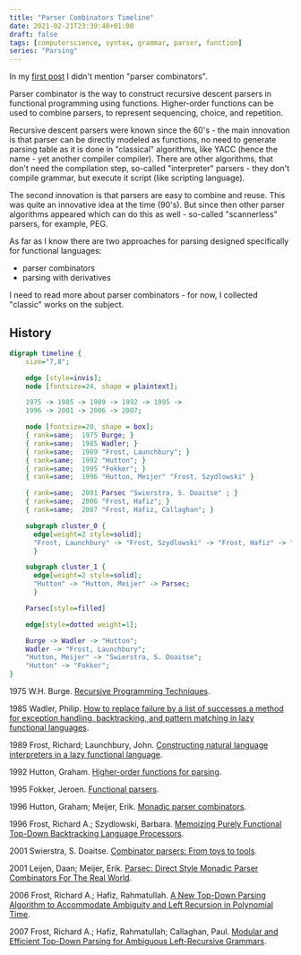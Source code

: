 ```yaml
---
title: "Parser Combinators Timeline"
date: 2021-02-21T23:39:48+01:00
draft: false
tags: [computerscience, syntax, grammar, parser, function]
series: "Parsing"
---
```


In my [first post](/content/posts/an-overview-of-parsing-algorithms/index.md) I didn't mention "parser combinators".

Parser combinator is the way to construct recursive descent parsers in functional programming using functions. Higher-order functions can be used to combine parsers, to represent sequencing, choice, and repetition.



Recursive descent parsers were known since the 60's - the main innovation is that parser can be directly modeled as functions, no need to generate parsing table as it is done in "classical" algorithms, like YACC (hence the name - yet another compiler compiler). There are other algorithms, that don't need the compilation step, so-called "interpreter" parsers - they don't compile grammar, but execute it script (like scripting language).

The second innovation is that parsers are easy to combine and reuse. This was quite an innovative idea at the time (90's). But since then other parser algorithms appeared which can do this as well - so-called "scannerless" parsers, for example, PEG.

As far as I know there are two approaches for parsing designed specifically for functional languages:

- parser combinators
- parsing with derivatives

I need to read more about parser combinators - for now, I collected "classic" works on the subject.

## History

```dot
digraph timeline {
    size="7,8";

    edge [style=invis];
    node [fontsize=24, shape = plaintext];

    1975 -> 1985 -> 1989 -> 1992 -> 1995 ->
    1996 -> 2001 -> 2006 -> 2007;

    node [fontsize=20, shape = box];
    { rank=same;  1975 Burge; }
    { rank=same;  1985 Wadler; }
    { rank=same;  1989 "Frost, Launchbury"; }
    { rank=same;  1992 "Hutton"; }
    { rank=same;  1995 "Fokker"; }
    { rank=same;  1996 "Hutton, Meijer" "Frost, Szydlowski" }

    { rank=same;  2001 Parsec "Swierstra, S. Doaitse" ; }
    { rank=same;  2006 "Frost, Hafiz"; }
    { rank=same;  2007 "Frost, Hafiz, Callaghan"; }

    subgraph cluster_0 {
      edge[weight=2 style=solid];
      "Frost, Launchbury" -> "Frost, Szydlowski" -> "Frost, Hafiz" -> "Frost, Hafiz, Callaghan";
	  }

    subgraph cluster_1 {
      edge[weight=2 style=solid];
      "Hutton" -> "Hutton, Meijer" -> Parsec;
	  }

    Parsec[style=filled]

    edge[style=dotted weight=1];

    Burge -> Wadler -> "Hutton";
    Wadler -> "Frost, Launchbury";
    "Hutton, Meijer" -> "Swierstra, S. Doaitse";
    "Hutton" -> "Fokker";
}
```

1975 W.H. Burge. [Recursive Programming Techniques](https://archive.org/details/recursiveprogram0000burg).

1985 Wadler, Philip. [How to replace failure by a list of successes a method for exception handling, backtracking, and pattern matching in lazy functional languages](https://rkrishnan.org/files/wadler-1985.pdf).

1989 Frost, Richard; Launchbury, John. [Constructing natural language interpreters in a lazy functional language](https://www.researchgate.net/publication/220460071_Constructing_Natural_Language_Interpreters_in_a_Lazy_Functional_Language).

1992 Hutton, Graham. [Higher-order functions for parsing](http://www.cs.nott.ac.uk/~pszgmh/parsing.pdf).

1995 Fokker, Jeroen. [Functional parsers](https://www.researchgate.net/publication/2426266_Functional_Parsers).

1996 Hutton, Graham; Meijer, Erik. [Monadic parser combinators](http://www.cs.nott.ac.uk/~pszgmh/monparsing.pdf).

1996 Frost, Richard A.; Szydlowski, Barbara. [Memoizing Purely Functional Top-Down Backtracking Language Processors](https://richard.myweb.cs.uwindsor.ca/PUBLICATIONS/SCOMP_96.pdf).

2001 Swierstra, S. Doaitse. [Combinator parsers: From toys to tools](https://www.researchgate.net/publication/222837975_Combinator_Parsers_From_Toys_to_Tools).

2001 Leijen, Daan; Meijer, Erik. [Parsec: Direct Style Monadic Parser Combinators For The Real World](https://www.microsoft.com/en-us/research/wp-content/uploads/2016/02/parsec-paper-letter.pdf).

2006 Frost, Richard A.; Hafiz, Rahmatullah. [A New Top-Down Parsing Algorithm to Accommodate Ambiguity and Left Recursion in Polynomial Time](https://www.researchgate.net/publication/220177599_A_new_top-down_parsing_algorithm_to_accommodate_ambiguity_and_left_recursion_in_polynomial_time).

2007 Frost, Richard A.; Hafiz, Rahmatullah; Callaghan, Paul. [Modular and Efficient Top-Down Parsing for Ambiguous Left-Recursive Grammars](https://www.researchgate.net/publication/30053225_Modular_and_efficient_top-down_parsing_for_ambiguous_left-recursive_grammars).
